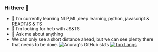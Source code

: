### Hi there 👋


- 🌱 I’m currently learning NLP,ML,deep learning, python, javascript & READTJS & TS
- 🤔 I’m looking for help with JS&TS
- 💬 Ask me about anything
- We can only see a short distance ahead, but we can see plenty there that needs to be done.
![Anurag's GitHub stats](https://github-readme-stats.vercel.app/api?username=shel104&show_icons=true&theme=radical)
[![Top Langs](https://github-readme-stats.vercel.app/api/top-langs/?username=shel104&layout=compact)](https://github.com/anuraghazra/github-readme-stats)







<!--







 **shel104/shel104** is a ✨ _special_ ✨ repository because its `README.md` (this file) appears on your GitHub profile.
[![willianrod's wakatime stats](https://github-readme-stats.vercel.app/api/wakatime?username=shel104)](https://github.com/anuraghazra/github-readme-stats)

Here are some ideas to get you started:

- 🔭 I’m currently working on ...
- 🌱 I’m currently learning ... python,javascript
- 🤔 I’m looking for help with ...
- 💬 Ask me about ...
- 📫 How to reach me: ...
- 😄 Pronouns: ...
- ⚡ Fun fact: ...
-->
